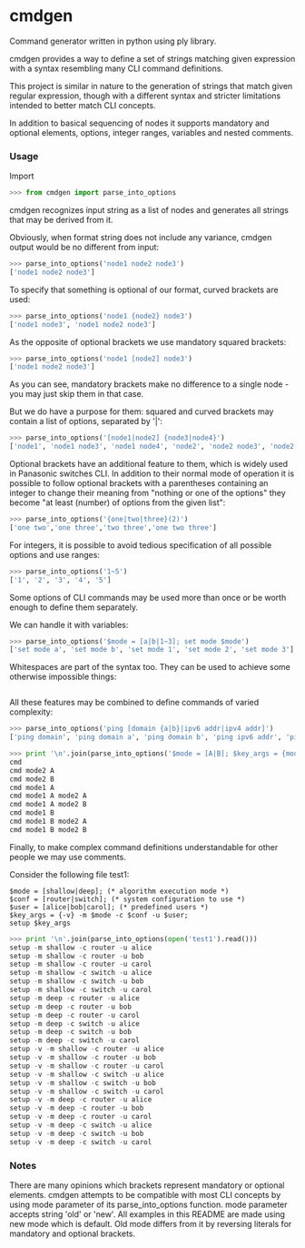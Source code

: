 # cmdgen

Command generator written in python using ply library.

cmdgen provides a way to define a set of strings matching given expression with a syntax resembling many CLI command definitions. 

This project is similar in nature to the generation of strings that match given regular expression, though with a different syntax and stricter limitations intended to better match CLI concepts.

In addition to basical sequencing of nodes it supports mandatory and optional elements, options, integer ranges, variables and nested comments.

### Usage

Import 
```python
>>> from cmdgen import parse_into_options
```

cmdgen recognizes input string as a list of nodes and generates all strings that may be derived from it.

Obviously, when format string does not include any variance, cmdgen output would be no different from input:
```python
>>> parse_into_options('node1 node2 node3')
['node1 node2 node3']
```

To specify that something is optional of our format, curved brackets are used:
```python
>>> parse_into_options('node1 {node2} node3')
['node1 node3', 'node1 node2 node3']
```

As the opposite of optional brackets we use mandatory squared brackets:
```python
>>> parse_into_options('node1 [node2] node3')
['node1 node2 node3']
```

As you can see, mandatory brackets make no difference to a single node - you may just skip them in that case.

But we do have a purpose for them: squared and curved brackets may contain a list of options, separated by '|':
```python
>>> parse_into_options('[node1|node2] {node3|node4}')
['node1', 'node1 node3', 'node1 node4', 'node2', 'node2 node3', 'node2 node4']
```

Optional brackets have an additional feature to them, which is widely used in Panasonic switches CLI.
In addition to their normal mode of operation it is possible to follow optional brackets with a
parentheses containing an integer to change their meaning from "nothing or one of the options" 
they become "at least (number) of options from the given list":
```python
>>> parse_into_options('{one|two|three}(2)')
['one two','one three','two three','one two three']
```

For integers, it is possible to avoid tedious specification of all possible options and use ranges:
```python
>>> parse_into_options('1~5')
['1', '2', '3', '4', '5']
```

Some options of CLI commands may be used more than once or be worth enough to define them separately.

We can handle it with variables:

```python
>>> parse_into_options('$mode = [a|b|1~3]; set mode $mode')
['set mode a', 'set mode b', 'set mode 1', 'set mode 2', 'set mode 3']
```

Whitespaces are part of the syntax too. They can be used to achieve some otherwise impossible things:
```python

```

All these features may be combined to define commands of varied complexity:
```python
>>> parse_into_options('ping [domain {a|b}|ipv6 addr|ipv4 addr]')
['ping domain', 'ping domain a', 'ping domain b', 'ping ipv6 addr', 'ping ipv4 addr']
```
```python
>>> print '\n'.join(parse_into_options('$mode = [A|B]; $key_args = {mode1 $mode} {mode2 $mode}; cmd $key_args')))
cmd
cmd mode2 A
cmd mode2 B
cmd mode1 A
cmd mode1 A mode2 A
cmd mode1 A mode2 B
cmd mode1 B
cmd mode1 B mode2 A
cmd mode1 B mode2 B
```
Finally, to make complex command definitions understandable for other people we may use comments.

Consider the following file test1:
```
$mode = [shallow|deep]; (* algorithm execution mode *)
$conf = [router|switch]; (* system configuration to use *)
$user = [alice|bob|carol]; (* predefined users *)
$key_args = {-v} -m $mode -c $conf -u $user;
setup $key_args
```

```python
>>> print '\n'.join(parse_into_options(open('test1').read()))
setup -m shallow -c router -u alice
setup -m shallow -c router -u bob
setup -m shallow -c router -u carol
setup -m shallow -c switch -u alice
setup -m shallow -c switch -u bob
setup -m shallow -c switch -u carol
setup -m deep -c router -u alice
setup -m deep -c router -u bob
setup -m deep -c router -u carol
setup -m deep -c switch -u alice
setup -m deep -c switch -u bob
setup -m deep -c switch -u carol
setup -v -m shallow -c router -u alice
setup -v -m shallow -c router -u bob
setup -v -m shallow -c router -u carol
setup -v -m shallow -c switch -u alice
setup -v -m shallow -c switch -u bob
setup -v -m shallow -c switch -u carol
setup -v -m deep -c router -u alice
setup -v -m deep -c router -u bob
setup -v -m deep -c router -u carol
setup -v -m deep -c switch -u alice
setup -v -m deep -c switch -u bob
setup -v -m deep -c switch -u carol
```

### Notes

There are many opinions which brackets represent mandatory or optional elements. cmdgen attempts to be compatible 
with most CLI concepts by using mode parameter of its parse_into_options function. mode parameter accepts
string 'old' or 'new'. All examples in this README are made using new mode which is default. Old mode 
differs from it by reversing literals for mandatory and optional brackets.